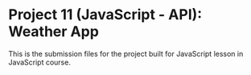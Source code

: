 # Project 11 (JavaScript - API): Weather App

This is the submission files for the project built for JavaScript lesson in JavaScript course.
